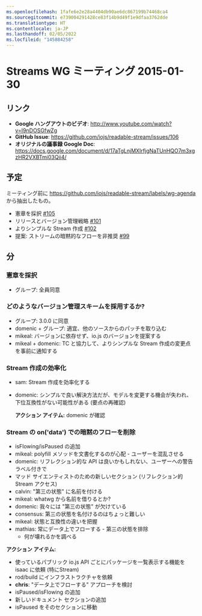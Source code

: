 ```yaml
---
ms.openlocfilehash: 1fafe6e2e28a4404db90ae6dc867199b74468ca4
ms.sourcegitcommit: e739004291428ce83f14b9d49f1e9dfaa3762dde
ms.translationtype: HT
ms.contentlocale: ja-JP
ms.lasthandoff: 02/05/2022
ms.locfileid: "145884258"
---
```

# <a name="streams-wg-meeting-2015-01-30"></a>Streams WG ミーティング 2015-01-30

## <a name="links"></a>リンク

* **Google ハングアウトのビデオ**: http://www.youtube.com/watch?v=I9nDOSGfwZg
* **GitHub Issue**: https://github.com/iojs/readable-stream/issues/106
* **オリジナルの議事録 Google Doc**: https://docs.google.com/document/d/17aTgLnjMXIrfjgNaTUnHQO7m3xgzHR2VXBTmi03Qii4/

## <a name="agenda"></a>予定

ミーティング前に https://github.com/iojs/readable-stream/labels/wg-agenda から抽出したもの。

* 憲章を採択 [#105](https://github.com/iojs/readable-stream/issues/105)
* リリースとバージョン管理戦略 [#101](https://github.com/iojs/readable-stream/issues/101)
* よりシンプルな Stream 作成 [#102](https://github.com/iojs/readable-stream/issues/102)
* 提案: ストリームの暗黙的なフローを非推奨 [#99](https://github.com/iojs/readable-stream/issues/99)

## <a name="minutes"></a>分

### <a name="adopt-a-charter"></a>憲章を採択

* グループ: 全員同意

### <a name="what-versioning-scheme-should-be-adopted"></a>どのようなバージョン管理スキームを採用するか?
* グループ: 3.0.0 に同意
* domenic + グループ: 適宜、他のソースからのパッチを取り込む
* mikeal: バージョンに依存せず、io.js のバージョンを提案する
* mikeal + domenic: TC と協力して、よりシンプルな Stream 作成の変更点を事前に通知する

### <a name="streamline-creation-of-streams"></a>Stream 作成の効率化
* sam: Stream 作成を効率化する
* domenic: シンプルで良い解決方法だが、モデルを変更する機会が失われ、下位互換性がない可能性がある (要点の再確認)

  **アクション アイテム:** domenic が確認

### <a name="remove-implicit-flowing-of-streams-ondata"></a>Stream の on('data') での暗黙のフローを削除
* isFlowing/isPaused の追加
* mikeal: polyfill メソッドを文書化するのが心配 - ユーザーを混乱させる
* domenic: リフレクション的な API は良いかもしれない、ユーザーへの警告ラベル付きで
* マッド サイエンティストのための新しいセクション (リフレクション的 Stream アクセス)
* calvin: "第三の状態" に名前を付ける
* mikeal: whatwg から名前を借りるとか?
* domenic: 我々には "第三の状態" が欠けている
* consensus: 第三の状態を名付けるのはちょっと難しい
* mikeal: 状態と互換性の違いを把握
* mathias: 常にデータ上でフローする - 第三の状態を排除
  * 何が壊れるかを調べる

**アクション アイテム:**
* 使っているパブリック io.js API ごとにパッケージを一覧表示する機能を isaac に依頼 (特にStream)
* rod/build にインフラストラクチャを依頼
* **chris**: "データ上でフローする" アプローチを検討
* isPaused/isFlowing の追加
* 新しいドキュメント セクションの追加
* isPaused をそのセクションに移動


